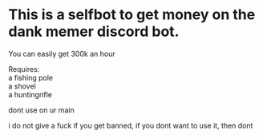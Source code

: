 <h1>This is a selfbot to get money on the dank memer discord bot.</h1>

You can easily get 300k an hour

Requires:<br>
a fishing pole<br>
a shovel<br>
a huntingrifle<br>



dont use on ur main


i do not give a fuck if you get banned, if you dont want to use it, then dont

